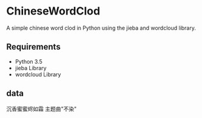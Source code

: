 # ChineseWordClod
A simple chinese word clod in Python using the jieba and wordcloud library.

## Requirements
* Python 3.5
* jieba Library
* wordcloud Library

## data
沉香蜜蜜烬如霜 主题曲"不染"